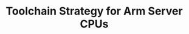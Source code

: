 ---
categories:
- bkk19
description: Toolchain software forms the base of any development platform ranging
  from embedded devices all the way up to servers. The way to plan for toolchain enablement
  and integration however is very different as we go from embedded to the server ecosystem.
  In this session we look at how releases for various toolchain components (such as
  gcc, glibc and binutils) work, how they interact with server distributions and how
  all of that is quite different from how other components, especially the Linux kernel,
  work.
future_image:
  featured: 'true'
  path: /assets/images/featured-images/bkk19/BKK19-108.png
session_attendee_num: '1'
session_id: BKK19-108
session_room: Session Room 2 (Lotus 3-4)
session_slot:
  end_time: '2019-04-01 14:55:00'
  start_time: '2019-04-01 14:30:00'
session_speakers:
- speaker_bio: Tech Lead at Linaro, Maintainer of the GNU C Library<br>Siddhesh Poyarekar
    is a toolchain hacker and a Tech Lead at Linaro, managing a team of toolchain
    wizards. He is a maintainer of the GNU C Library and has been actively involved
    in server distribution maintenance and performance for over a decade.
  speaker_company: Linaro
  speaker_image: /assets/images/speakers/placeholder.jpg
  speaker_location: ''
  speaker_name: Siddhesh Poyarekar
  speaker_position: Tech Lead
  speaker_username: siddhesh.poyarekar
session_track: Data Center
tag: session
tags:
- Tools
title: Toolchain Strategy for Arm Server CPUs
---